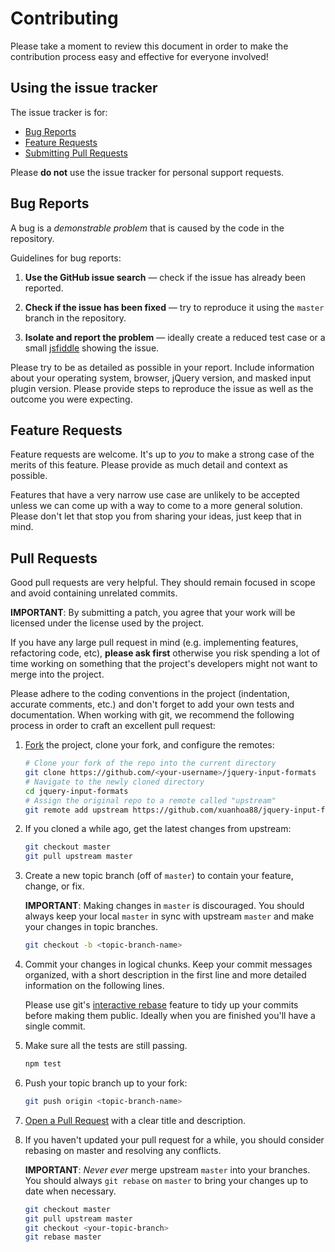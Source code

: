 # Contributing

Please take a moment to review this document in order to make the contribution
process easy and effective for everyone involved!

## Using the issue tracker

The issue tracker is for:
* [Bug Reports](#bug-reports)
* [Feature Requests](#feature-requests)
* [Submitting Pull Requests](#pull-requests)

Please **do not** use the issue tracker for personal support requests.

## Bug Reports

A bug is a _demonstrable problem_ that is caused by the code in the repository.

Guidelines for bug reports:

1. **Use the GitHub issue search** &mdash; check if the issue has already been
   reported.

2. **Check if the issue has been fixed** &mdash; try to reproduce it using the
   `master` branch in the repository.

3. **Isolate and report the problem** &mdash; ideally create a reduced test
   case or a small [jsfiddle](http://jsfiddle.net) showing the issue.

Please try to be as detailed as possible in your report. Include information about
your operating system, browser, jQuery version, and masked input plugin version.
Please provide steps to reproduce the issue as well as the outcome you were expecting.

## Feature Requests

Feature requests are welcome. It's up to *you* to make a strong case of the merits of
this feature. Please provide as much detail and context as possible.

Features that have a very narrow use case are unlikely to be accepted unless we
can come up with a way to come to a more general solution. Please don't let
that stop you from sharing your ideas, just keep that in mind.

## Pull Requests

Good pull requests are very helpful. They should remain focused
in scope and avoid containing unrelated commits.

**IMPORTANT**: By submitting a patch, you agree that your work will be
licensed under the license used by the project.

If you have any large pull request in mind (e.g. implementing features,
refactoring code, etc), **please ask first** otherwise you risk spending
a lot of time working on something that the project's developers might
not want to merge into the project.

Please adhere to the coding conventions in the project (indentation,
accurate comments, etc.) and don't forget to add your own tests and
documentation. When working with git, we recommend the following process
in order to craft an excellent pull request:

1. [Fork](http://help.github.com/fork-a-repo/) the project, clone your fork,
   and configure the remotes:

   ```bash
   # Clone your fork of the repo into the current directory
   git clone https://github.com/<your-username>/jquery-input-formats
   # Navigate to the newly cloned directory
   cd jquery-input-formats
   # Assign the original repo to a remote called "upstream"
   git remote add upstream https://github.com/xuanhoa88/jquery-input-formats
   ```

2. If you cloned a while ago, get the latest changes from upstream:

   ```bash
   git checkout master
   git pull upstream master
   ```

3. Create a new topic branch (off of `master`) to contain your feature, change,
   or fix.

   **IMPORTANT**: Making changes in `master` is discouraged. You should always
   keep your local `master` in sync with upstream `master` and make your
   changes in topic branches.

   ```bash
   git checkout -b <topic-branch-name>
   ```

4. Commit your changes in logical chunks. Keep your commit messages organized,
   with a short description in the first line and more detailed information on
   the following lines.

   Please use git's
   [interactive rebase](https://help.github.com/articles/interactive-rebase)
   feature to tidy up your commits before making them public. Ideally when you
   are finished you'll have a single commit.

5. Make sure all the tests are still passing.

   ```bash
   npm test
   ```

6. Push your topic branch up to your fork:

   ```bash
   git push origin <topic-branch-name>
   ```

7. [Open a Pull Request](https://help.github.com/articles/using-pull-requests/)
    with a clear title and description.

8. If you haven't updated your pull request for a while, you should consider
   rebasing on master and resolving any conflicts.

   **IMPORTANT**: _Never ever_ merge upstream `master` into your branches. You
   should always `git rebase` on `master` to bring your changes up to date when
   necessary.

   ```bash
   git checkout master
   git pull upstream master
   git checkout <your-topic-branch>
   git rebase master
   ```
